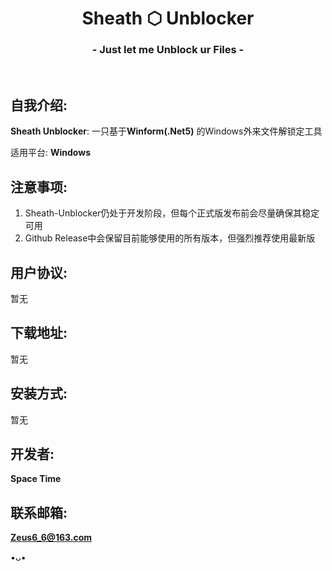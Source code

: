 <h1 align="center">Sheath ⬡ Unblocker</h1>
<h3 align="center">- Just let me Unblock ur Files -</h3>
</br>

## 自我介绍:
**Sheath Unblocker**: 一只基于**Winform(.Net5)** 的Windows外来文件解锁定工具

适用平台: **Windows**

## 注意事项:
1. Sheath-Unblocker仍处于开发阶段，但每个正式版发布前会尽量确保其稳定可用
2. Github Release中会保留目前能够使用的所有版本，但强烈推荐使用最新版

## 用户协议:
暂无

## 下载地址:
暂无

## 安装方式:
暂无

## 开发者:
**Space Time**

## 联系邮箱:
**Zeus6_6@163.com**

•ᴗ•
